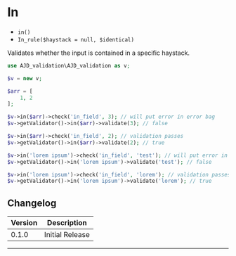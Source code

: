 # In

- `in()`
- `In_rule($haystack = null, $identical)`

Validates whether the input is contained in a specific haystack.

```php
use AJD_validation\AJD_validation as v;

$v = new v;

$arr = [
	1, 2
];

$v->in($arr)->check('in_field', 3); // will put error in error bag
$v->getValidator()->in($arr)->validate(3); // false

$v->in($arr)->check('in_field', 2); // validation passes
$v->getValidator()->in($arr)->validate(2); // true

$v->in('lorem ipsum')->check('in_field', 'test'); // will put error in error bag
$v->getValidator()->in('lorem ipsum')->validate('test'); // false

$v->in('lorem ipsum')->check('in_field', 'lorem'); // validation passes
$v->getValidator()->in('lorem ipsum')->validate('lorem'); // true

```

## Changelog

Version | Description
--------|-------------
  0.1.0 | Initial Release

***
